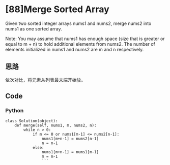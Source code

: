 # [88]Merge Sorted Array

Given two sorted integer arrays nums1 and nums2, merge nums2 into nums1 as one sorted array.

Note:
You may assume that nums1 has enough space (size that is greater or equal to m + n) to hold additional elements from nums2. The number of elements initialized in nums1 and nums2 are m and n respectively.

## 思路
依次对比，将元素从列表最末端开始放。


## Code

### Python
```
class Solution(object):
    def merge(self, nums1, m, nums2, n):
        while n > 0:
            if m <= 0 or nums1[m-1] <= nums2[n-1]:
                nums1[m+n-1] = nums2[n-1]
                n = n-1
            else:
                nums1[m+n-1] = nums1[m-1]
                m = m-1
                ```



